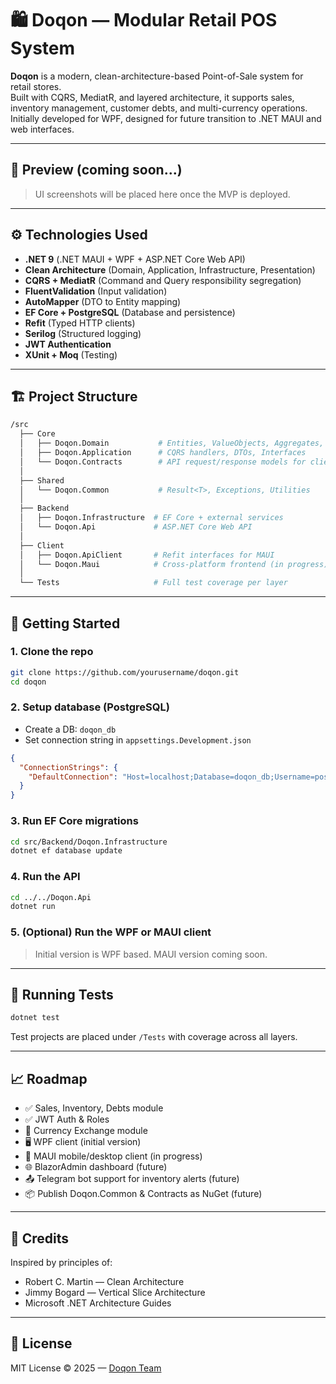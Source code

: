 
# 🛍️ Doqon — Modular Retail POS System

**Doqon** is a modern, clean-architecture-based Point-of-Sale system for retail stores.  
Built with CQRS, MediatR, and layered architecture, it supports sales, inventory management, customer debts, and multi-currency operations.  
Initially developed for WPF, designed for future transition to .NET MAUI and web interfaces.

---

## 📸 Preview (coming soon...)

> UI screenshots will be placed here once the MVP is deployed.

---

## ⚙️ Technologies Used

- **.NET 9** (.NET MAUI + WPF + ASP.NET Core Web API)
- **Clean Architecture** (Domain, Application, Infrastructure, Presentation)
- **CQRS + MediatR** (Command and Query responsibility segregation)
- **FluentValidation** (Input validation)
- **AutoMapper** (DTO to Entity mapping)
- **EF Core + PostgreSQL** (Database and persistence)
- **Refit** (Typed HTTP clients)
- **Serilog** (Structured logging)
- **JWT Authentication**
- **XUnit + Moq** (Testing)

---

## 🏗️ Project Structure

```bash
/src
  ├── Core
  │   ├── Doqon.Domain           # Entities, ValueObjects, Aggregates, Events
  │   ├── Doqon.Application      # CQRS handlers, DTOs, Interfaces
  │   └── Doqon.Contracts        # API request/response models for clients
  │
  ├── Shared
  │   └── Doqon.Common           # Result<T>, Exceptions, Utilities
  │
  ├── Backend
  │   ├── Doqon.Infrastructure  # EF Core + external services
  │   └── Doqon.Api             # ASP.NET Core Web API
  │
  ├── Client
  │   ├── Doqon.ApiClient       # Refit interfaces for MAUI
  │   └── Doqon.Maui            # Cross-platform frontend (in progress)
  │
  └── Tests                     # Full test coverage per layer
```
---

## 🚀 Getting Started
### 1. Clone the repo
```bash
git clone https://github.com/yourusername/doqon.git
cd doqon
```

### 2. Setup database (PostgreSQL)
- Create a DB: `doqon_db`
- Set connection string in `appsettings.Development.json`

```json
{
  "ConnectionStrings": {
    "DefaultConnection": "Host=localhost;Database=doqon_db;Username=postgres;Password=yourpassword"
  }
}
```

### 3. Run EF Core migrations
```bash
cd src/Backend/Doqon.Infrastructure
dotnet ef database update
```

### 4. Run the API
```bash
cd ../../Doqon.Api
dotnet run
```
### 5. (Optional) Run the WPF or MAUI client
> Initial version is WPF based. MAUI version coming soon.
---

## 🧪 Running Tests
```bash
dotnet test
```
Test projects are placed under `/Tests` with coverage across all layers.

---

## 📈 Roadmap
- ✅ Sales, Inventory, Debts module
- ✅ JWT Auth & Roles
- 🔄 Currency Exchange module
- 🖥️ WPF client (initial version)
- 📱 MAUI mobile/desktop client (in progress)
- 🌐 BlazorAdmin dashboard (future)
- 📤 Telegram bot support for inventory alerts (future)
- 📦 Publish Doqon.Common & Contracts as NuGet (future)
---

## 🧠 Credits
Inspired by principles of:

- Robert C. Martin — Clean Architecture
- Jimmy Bogard — Vertical Slice Architecture
- Microsoft .NET Architecture Guides
---

## 📄 License
MIT License © 2025 — [Doqon Team](https://github.com/muqimjon/Doqon?tab=MIT-1-ov-file)
